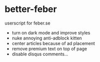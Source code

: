 # better-feber

userscript for feber.se

* turn on dark mode and improve styles
* nuke annoying anti-adblock kitten
* center articles because of ad placement
* remove premium text on top of page
* disable disqus comments...
